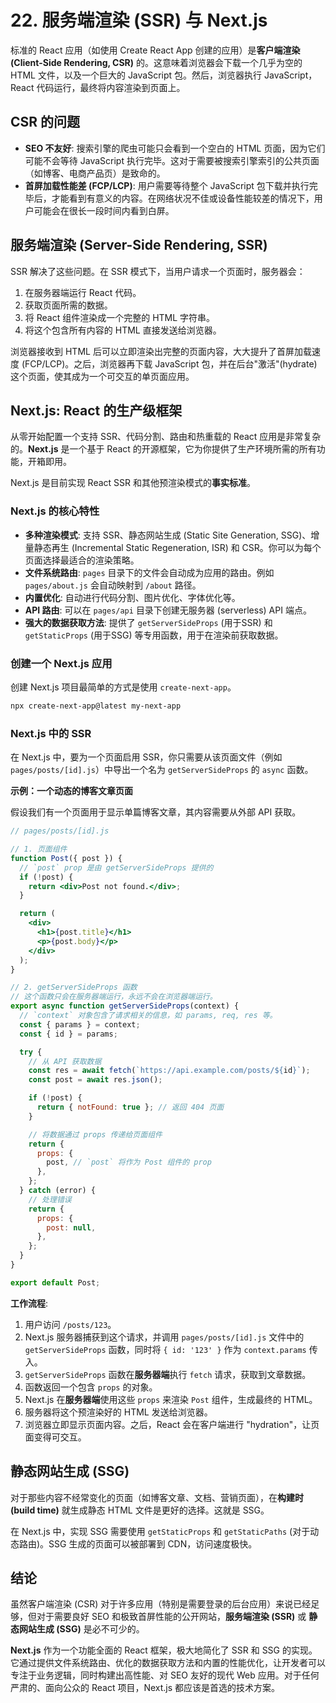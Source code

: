 # 22. 服务端渲染 (SSR) 与 Next.js

标准的 React 应用（如使用 Create React App 创建的应用）是**客户端渲染 (Client-Side Rendering, CSR)** 的。这意味着浏览器会下载一个几乎为空的 HTML 文件，以及一个巨大的 JavaScript 包。然后，浏览器执行 JavaScript，React 代码运行，最终将内容渲染到页面上。

## CSR 的问题

- **SEO 不友好**: 搜索引擎的爬虫可能只会看到一个空白的 HTML 页面，因为它们可能不会等待 JavaScript 执行完毕。这对于需要被搜索引擎索引的公共页面（如博客、电商产品页）是致命的。
- **首屏加载性能差 (FCP/LCP)**: 用户需要等待整个 JavaScript 包下载并执行完毕后，才能看到有意义的内容。在网络状况不佳或设备性能较差的情况下，用户可能会在很长一段时间内看到白屏。

## 服务端渲染 (Server-Side Rendering, SSR)

SSR 解决了这些问题。在 SSR 模式下，当用户请求一个页面时，服务器会：
1.  在服务器端运行 React 代码。
2.  获取页面所需的数据。
3.  将 React 组件渲染成一个完整的 HTML 字符串。
4.  将这个包含所有内容的 HTML 直接发送给浏览器。

浏览器接收到 HTML 后可以立即渲染出完整的页面内容，大大提升了首屏加载速度 (FCP/LCP)。之后，浏览器再下载 JavaScript 包，并在后台"激活"(hydrate) 这个页面，使其成为一个可交互的单页面应用。

## Next.js: React 的生产级框架

从零开始配置一个支持 SSR、代码分割、路由和热重载的 React 应用是非常复杂的。**Next.js** 是一个基于 React 的开源框架，它为你提供了生产环境所需的所有功能，开箱即用。

Next.js 是目前实现 React SSR 和其他预渲染模式的**事实标准**。

### Next.js 的核心特性

- **多种渲染模式**: 支持 SSR、静态网站生成 (Static Site Generation, SSG)、增量静态再生 (Incremental Static Regeneration, ISR) 和 CSR。你可以为每个页面选择最适合的渲染策略。
- **文件系统路由**: `pages` 目录下的文件会自动成为应用的路由。例如 `pages/about.js` 会自动映射到 `/about` 路径。
- **内置优化**: 自动进行代码分割、图片优化、字体优化等。
- **API 路由**: 可以在 `pages/api` 目录下创建无服务器 (serverless) API 端点。
- **强大的数据获取方法**: 提供了 `getServerSideProps` (用于SSR) 和 `getStaticProps` (用于SSG) 等专用函数，用于在渲染前获取数据。

### 创建一个 Next.js 应用

创建 Next.js 项目最简单的方式是使用 `create-next-app`。
```bash
npx create-next-app@latest my-next-app
```

### Next.js 中的 SSR

在 Next.js 中，要为一个页面启用 SSR，你只需要从该页面文件（例如 `pages/posts/[id].js`）中导出一个名为 `getServerSideProps` 的 `async` 函数。

**示例：一个动态的博客文章页面**

假设我们有一个页面用于显示单篇博客文章，其内容需要从外部 API 获取。

```jsx
// pages/posts/[id].js

// 1. 页面组件
function Post({ post }) {
  // `post` prop 是由 getServerSideProps 提供的
  if (!post) {
    return <div>Post not found.</div>;
  }

  return (
    <div>
      <h1>{post.title}</h1>
      <p>{post.body}</p>
    </div>
  );
}

// 2. getServerSideProps 函数
// 这个函数只会在服务器端运行，永远不会在浏览器端运行。
export async function getServerSideProps(context) {
  // `context` 对象包含了请求相关的信息，如 params, req, res 等。
  const { params } = context;
  const { id } = params;

  try {
    // 从 API 获取数据
    const res = await fetch(`https://api.example.com/posts/${id}`);
    const post = await res.json();

    if (!post) {
      return { notFound: true }; // 返回 404 页面
    }

    // 将数据通过 props 传递给页面组件
    return {
      props: {
        post, // `post` 将作为 Post 组件的 prop
      },
    };
  } catch (error) {
    // 处理错误
    return {
      props: {
        post: null,
      },
    };
  }
}

export default Post;
```

**工作流程**:
1.  用户访问 `/posts/123`。
2.  Next.js 服务器捕获到这个请求，并调用 `pages/posts/[id].js` 文件中的 `getServerSideProps` 函数，同时将 `{ id: '123' }` 作为 `context.params` 传入。
3.  `getServerSideProps` 函数在**服务器端**执行 `fetch` 请求，获取到文章数据。
4.  函数返回一个包含 `props` 的对象。
5.  Next.js 在**服务器端**使用这些 `props` 来渲染 `Post` 组件，生成最终的 HTML。
6.  服务器将这个预渲染好的 HTML 发送给浏览器。
7.  浏览器立即显示页面内容。之后，React 会在客户端进行 "hydration"，让页面变得可交互。

## 静态网站生成 (SSG)

对于那些内容不经常变化的页面（如博客文章、文档、营销页面），在**构建时 (build time)** 就生成静态 HTML 文件是更好的选择。这就是 SSG。

在 Next.js 中，实现 SSG 需要使用 `getStaticProps` 和 `getStaticPaths` (对于动态路由)。SSG 生成的页面可以被部署到 CDN，访问速度极快。

## 结论

虽然客户端渲染 (CSR) 对于许多应用（特别是需要登录的后台应用）来说已经足够，但对于需要良好 SEO 和极致首屏性能的公开网站，**服务端渲染 (SSR)** 或 **静态网站生成 (SSG)** 是必不可少的。

**Next.js** 作为一个功能全面的 React 框架，极大地简化了 SSR 和 SSG 的实现。它通过提供文件系统路由、优化的数据获取方法和内置的性能优化，让开发者可以专注于业务逻辑，同时构建出高性能、对 SEO 友好的现代 Web 应用。对于任何严肃的、面向公众的 React 项目，Next.js 都应该是首选的技术方案。 